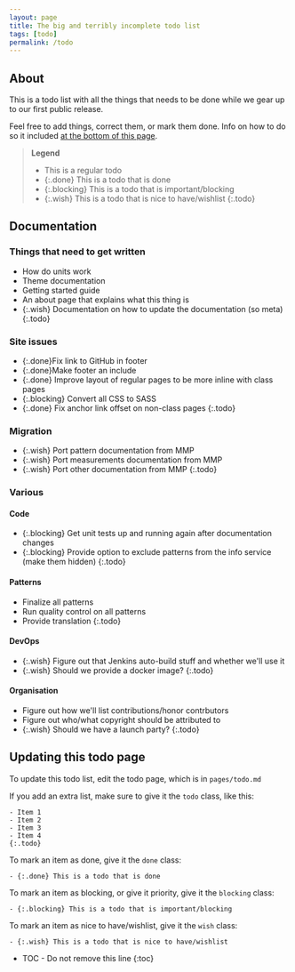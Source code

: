 ```yaml
---
layout: page
title: The big and terribly incomplete todo list
tags: [todo]
permalink: /todo
---
```

## About
This is a todo list with all the things that needs to be done while we gear up to our first public release. 

Feel free to add things, correct them, or mark them done. 
Info on how to do so it included [at the bottom of this page](#updating-this-todo-page).

> **Legend**
>
> - This is a regular todo
> - {:.done} This is a todo that is done
> - {:.blocking} This is a todo that is important/blocking
> - {:.wish} This is a todo that is nice to have/wishlist
> {:.todo}


## Documentation

### Things that need to get written

- How do units work
- Theme documentation
- Getting started guide
- An about page that explains what this thing is
- {:.wish} Documentation on how to update the documentation (so meta)
{:.todo}

### Site issues

- {:.done}Fix link to GitHub in footer
- {:.done}Make footer an include
- {:.done} Improve layout of regular pages to be more inline with class pages
- {:.blocking} Convert all CSS to SASS
- {:.done} Fix anchor link offset on non-class pages
{:.todo}

### Migration

- {:.wish} Port pattern documentation from MMP
- {:.wish} Port measurements documentation from MMP
- {:.wish} Port other documentation from MMP
{:.todo}

### Various

#### Code

- {:.blocking} Get unit tests up and running again after documentation changes
- {:.blocking} Provide option to exclude patterns from the info service (make them hidden)
{:.todo}

#### Patterns

- Finalize all patterns
- Run quality control on all patterns
- Provide translation
{:.todo}

#### DevOps

- {:.wish} Figure out that Jenkins auto-build stuff and whether we'll use it
- {:.wish} Should we provide a docker image?
{:.todo}

#### Organisation

- Figure out how we'll list contributions/honor contrbutors
- Figure out who/what copyright should be attributed to
- {:.wish} Should we have a launch party?
{:.todo}


## Updating this todo page

To update this todo list, edit the todo page, which is in `pages/todo.md`

If you add an extra list, make sure to give it the `todo` class, like this:

```
- Item 1 
- Item 2 
- Item 3 
- Item 4 
{:.todo}
```

To mark an item as done, give it the `done` class:

```
- {:.done} This is a todo that is done
```

To mark an item as blocking, or give it priority, give it the `blocking` class:

```
- {:.blocking} This is a todo that is important/blocking
```

To mark an item as nice to have/wishlist, give it the `wish` class:

```
- {:.wish} This is a todo that is nice to have/wishlist
```


* TOC - Do not remove this line
{:toc}
